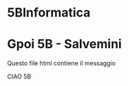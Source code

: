 # 5BInformatica
<h1>Gpoi 5B - Salvemini </h1>
<p>Questo file html contiene il messaggio </p>
CIAO 5B
